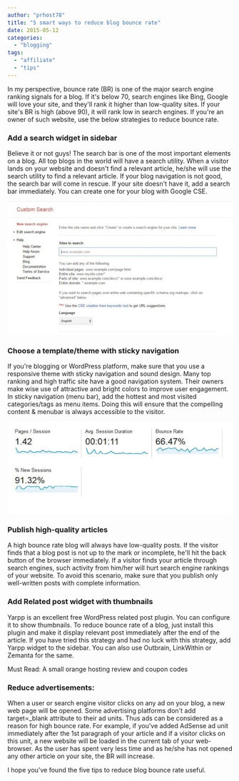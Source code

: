 ```yaml
---
author: "prhost78"
title: "5 smart ways to reduce blog bounce rate"
date: 2015-05-12
categories: 
  - "blogging"
tags: 
  - "affiliate"
  - "tips"
---
```


In my perspective, bounce rate (BR) is one of the major search engine ranking signals for a blog. If it's below 70, search engines like Bing, Google will love your site, and they'll rank it higher than low-quality sites. If your site's BR is high (above 90), it will rank low in search engines. If you're an owner of such website, use the below strategies to reduce bounce rate.

### Add a search widget in sidebar

Believe it or not guys! The search bar is one of the most important elements on a blog. All top blogs in the world will have a search utility. When a visitor lands on your website and doesn't find a relevant article, he/she will use the search utility to find a relevant article. If your blog navigation is not good, the search bar will come in rescue. If your site doesn't have it, add a search bar immediately. You can create one for your blog with Google CSE.

![Google custom search engine](images/Google-custom-search-engine-e1467996538801.jpg)

### Choose a template/theme with sticky navigation

If you're blogging or WordPress platform, make sure that you use a responsive theme with sticky navigation and sound design. Many top ranking and high traffic site have a good navigation system. Their owners make wise use of attractive and bright colors to improve user engagement. In sticky navigation (menu bar), add the hottest and most visited categories/tags as menu items. Doing this will ensure that the compelling content & menubar is always accessible to the visitor.

![reduce blog bounce rate](images/reduce-bounce-rate.jpg)

### Publish high-quality articles

A high bounce rate blog will always have low-quality posts. If the visitor finds that a blog post is not up to the mark or incomplete, he'll hit the back button of the browser immediately. If a visitor finds your article through search engines, such activity from him/her will hurt search engine rankings of your website. To avoid this scenario, make sure that you publish only well-written posts with complete information.

### Add Related post widget with thumbnails

Yarpp is an excellent free WordPress related post plugin. You can configure it to show thumbnails. To reduce bounce rate of a blog, just install this plugin and make it display relevant post immediately after the end of the article. If you have tried this strategy and had no luck with this strategy, add Yarpp widget to the sidebar. You can also use Outbrain, LinkWithin or Zemanta for the same.

Must Read: A small orange hosting review and coupon codes

### Reduce advertisements:

When a user or search engine visitor clicks on any ad on your blog, a new web page will be opened. Some advertising platforms don't add target=\_blank attribute to their ad units. Thus ads can be considered as a reason for high bounce rate. For example, if you've added AdSense ad unit immediately after the 1st paragraph of your article and if a visitor clicks on this unit, a new website will be loaded in the current tab of your web-browser. As the user has spent very less time and as he/she has not opened any other article on your site, the BR will increase.

I hope you've found the five tips to reduce blog bounce rate useful.
